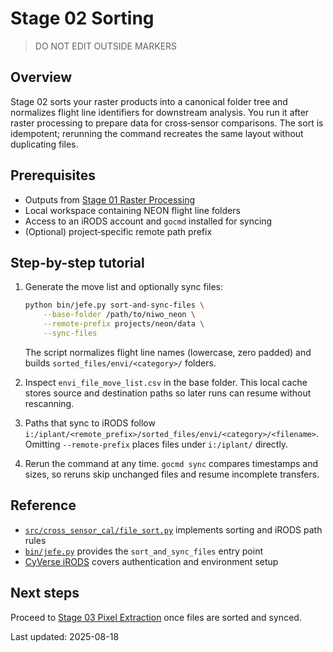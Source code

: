 # Stage 02 Sorting

> DO NOT EDIT OUTSIDE MARKERS
<!-- FILLME:START -->
## Overview
Stage 02 sorts your raster products into a canonical folder tree and normalizes
flight line identifiers for downstream analysis. You run it after raster
processing to prepare data for cross‑sensor comparisons. The sort is idempotent;
rerunning the command recreates the same layout without duplicating files.

## Prerequisites
- Outputs from [Stage 01 Raster Processing](stage-01-raster-processing.md)
- Local workspace containing NEON flight line folders
- Access to an iRODS account and `gocmd` installed for syncing
- (Optional) project‑specific remote path prefix

## Step-by-step tutorial
1. Generate the move list and optionally sync files:

   ```bash
   python bin/jefe.py sort-and-sync-files \
       --base-folder /path/to/niwo_neon \
       --remote-prefix projects/neon/data \
       --sync-files
   ```

   The script normalizes flight line names (lowercase, zero padded) and builds
   `sorted_files/envi/<category>/` folders.

2. Inspect `envi_file_move_list.csv` in the base folder. This local cache stores
   source and destination paths so later runs can resume without rescanning.

3. Paths that sync to iRODS follow
   `i:/iplant/<remote_prefix>/sorted_files/envi/<category>/<filename>`.
   Omitting `--remote-prefix` places files under `i:/iplant/` directly.

4. Rerun the command at any time. `gocmd sync` compares timestamps and sizes, so
   reruns skip unchanged files and resume incomplete transfers.

## Reference
- [`src/cross_sensor_cal/file_sort.py`](https://github.com/earthlab/cross-sensor-cal/blob/main/src/cross_sensor_cal/file_sort.py) implements sorting and iRODS path rules
 - [`bin/jefe.py`](https://github.com/earthlab/cross-sensor-cal/blob/main/bin/jefe.py) provides the `sort_and_sync_files` entry point
 - [CyVerse iRODS](cyverse-irods.md) covers authentication and environment setup

## Next steps
Proceed to [Stage 03 Pixel Extraction](stage-03-pixel-extraction.md) once files
are sorted and synced.
<!-- FILLME:END -->
Last updated: 2025-08-18
